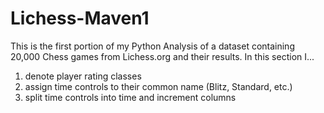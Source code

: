# Lichess-Maven1
This is the first portion of my Python Analysis of a dataset containing 20,000 Chess games from Lichess.org and their results. 
In this section I...
1. denote player rating classes
2. assign time controls to their common name (Blitz, Standard, etc.)
3. split time controls into time and increment columns
